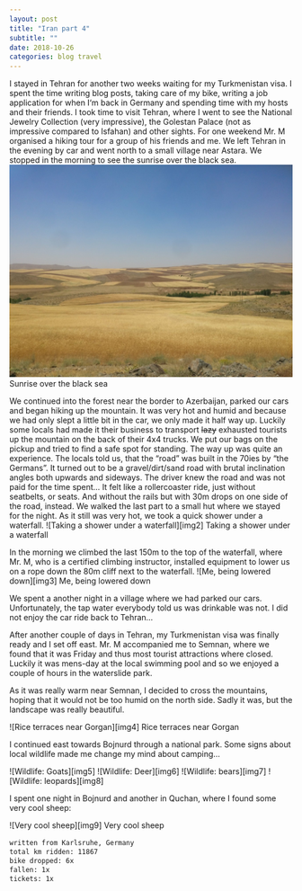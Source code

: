 ```yaml
--- 
layout: post 
title: "Iran part 4" 
subtitle: ""
date: 2018-10-26 
categories: blog travel 
--- 
```

I stayed in Tehran for another two weeks waiting for my Turkmenistan visa. I spent the time writing blog posts, taking care of my bike, writing a job application for when I‘m back in Germany and spending time with my hosts and their friends. I took time to visit Tehran, where I went to see the National Jewelry Collection (very impressive), the Golestan Palace (not as impressive compared to Isfahan) and other sights.
For one weekend Mr. M organised a hiking tour for a group of his friends and me. We left Tehran in the evening by car and went north to a small village near Astara. We stopped in the morning to see the sunrise over the black sea.
![Sunrise over the black sea][img1] Sunrise over the black sea

We continued into the forest near the border to Azerbaijan, parked our cars and began hiking up the mountain. It was very hot and humid and because we had only slept a little bit in the car, we only made it half way up. Luckily some locals had made it their business to transport ~~lazy~~ exhausted tourists up the mountain on the back of their 4x4 trucks. We put our bags on the pickup and tried to find a safe spot for standing. The way up was quite an experience. The locals told us, that the “road” was built in the 70ies by “the Germans”. It turned out to be a gravel/dirt/sand road with brutal inclination angles both upwards and sideways. The driver knew the road and was not paid for the time spent… It felt like a rollercoaster ride, just without seatbelts, or seats. And without the rails but with 30m drops on one side of the road, instead.
We walked the last part to a small hut where we stayed for the night. As it still was very hot, we took a quick shower under a waterfall.
![Taking a shower under a waterfall][img2] Taking a shower under a waterfall

In the morning we climbed the last 150m to the top of the waterfall, where Mr. M, who is a certified climbing instructor, installed equipment to lower us on a rope down the 80m cliff next to the waterfall. 
![Me, being lowered down][img3] Me, being lowered down

We spent a another night in a village where we had parked our cars. Unfortunately, the tap water everybody told us was drinkable was not. I did not enjoy the car ride back to Tehran…

After another couple of days in Tehran, my Turkmenistan visa was finally ready and I set off east. Mr. M accompanied me to Semnan, where we found that it was Friday and thus most tourist attractions where closed. Luckily it was mens-day at the local swimming pool and so we enjoyed a couple of hours in the waterslide park.

As it was really warm near Semnan, I decided to cross the mountains, hoping that it would not be too humid on the north side. Sadly it was, but the landscape was really beautiful.

![Rice terraces near Gorgan][img4] Rice terraces near Gorgan

I continued east towards Bojnurd through a national park. Some signs about local wildlife made me change my mind about camping…

![Wildlife: Goats][img5]
![Wildlife: Deer][img6]
![Wildlife: bears][img7]
![Wildlife: leopards][img8]

I spent one night in Bojnurd and another in Quchan, where I found some very cool sheep:

![Very cool sheep][img9] Very cool sheep


``` 
written from Karlsruhe, Germany
total km ridden: 11867
bike dropped: 6x
fallen: 1x
tickets: 1x
``` 




[img1]: /img/20180901-iran3-01.jpg 
